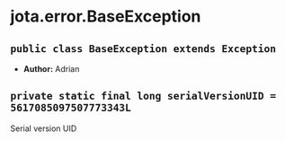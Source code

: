 # jota.error.BaseException

## `public class BaseException extends Exception`

 * **Author:** Adrian

## `private static final long serialVersionUID = 5617085097507773343L`

Serial version UID
